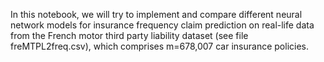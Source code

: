 In this notebook, we will try to implement and compare different neural network models for insurance frequency claim
prediction on real-life data from the French motor third party liability dataset (see file freMTPL2freq.csv),
which comprises m=678,007 car insurance policies.
